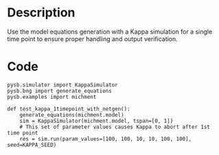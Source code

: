 # Description
Use the model equations generation with a Kappa simulation for a single time point to ensure proper handling and output verification.

# Code
```
pysb.simulator import KappaSimulator
pysb.bng import generate_equations
pysb.examples import michment

def test_kappa_1timepoint_with_netgen():
    generate_equations(michment.model)
    sim = KappaSimulator(michment.model, tspan=[0, 1])
    # This set of parameter values causes Kappa to abort after 1st time point
    res = sim.run(param_values=[100, 100, 10, 10, 100, 100], seed=KAPPA_SEED)

```

